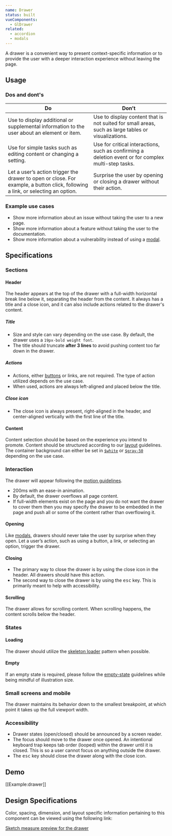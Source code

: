 ```yaml
---
name: Drawer
status: built
vueComponents:
  - GlDrawer
related:
  - accordion
  - modals
---
```


A drawer is a convenient way to present context-specific information or to provide the user with a deeper interaction experience without leaving the page.

## Usage

### Dos and dont's

| Do | Don’t |
|------------------------|-------------------|
| Use to display additional or supplemental information to the user about an element or item. | Use to display content that is not suited for small areas, such as large tables or visualizations. |
| Use for simple tasks such as editing content or changing a setting. | Use for critical interactions, such as confirming a deletion event or for complex multi-step tasks. |
| Let a user’s action trigger the drawer to open or close. For example, a button click, following a link, or selecting an option. | Surprise the user by opening or closing a drawer without their action. |

### Example use cases

* Show more information about an issue without taking the user to a new page.
* Show more information about a feature without taking the user to the documentation.
* Show more information about a vulnerability instead of using a [modal](/components/modals).

## Specifications

### Sections

#### Header

The header appears at the top of the drawer with a full-width horizontal break line below it, separating the header from the content. It always has a title and a close icon, and it can also include actions related to the drawer's content.

##### Title

* Size and style can vary depending on the use case. By default, the drawer uses a `19px-bold weight font`.
* The title should truncate **after 3 lines** to avoid pushing content too far down in the drawer.

##### Actions

* Actions, either [buttons](/components/button) or links, are not required. The type of action utilized depends on the use case.
* When used, actions are always left-aligned and placed below the title.

##### Close icon

* The close icon is always present, right-aligned in the header, and center-aligned vertically with the first line of the title.

#### Content

Content selection should be based on the experience you intend to promote. Content should be structured according to our [layout](/layout/spacing) guidelines. The container background can either be set in [`$white`](https://design.gitlab.com/product-foundations/colors#neutral-palette) or [`$gray-50`](https://design.gitlab.com/product-foundations/colors#neutral-palette) depending on the use case.

### Interaction

The drawer will appear following the [motion guidelines](/product-foundations/motion).

* 200ms with an ease-in animation.
* By default, the drawer overflows all page content.
* If full-width elements exist on the page and you do not want the drawer to cover them then you may specify the drawer to be embedded in the page and push all or some of the content rather than overflowing it.

#### Opening

Like [modals](/components/modals), drawers should never take the user by surprise when they open. Let a user’s action, such as using a button, a link, or selecting an option, trigger the drawer.

#### Closing

* The primary way to close the drawer is by using the close icon in the header. All drawers should have this action.
* The second way to close the drawer is by using the <kbd>esc</kbd> key. This is primarily meant to help with accessibility.

#### Scrolling

The drawer allows for scrolling content. When scrolling happens, the content scrolls below the header.

### States

#### Loading

The drawer should utilize the [skeleton loader](/components/skeleton-loader/) pattern when possible.

#### Empty

If an empty state is required, please follow the [empty-state](/regions/empty-states) guidelines while being mindful of illustration size.

### Small screens and mobile

The drawer maintains its behavior down to the smallest breakpoint, at which point it takes up the full viewport width.

### Accessibility

* Drawer states (open/closed) should be announced by a screen reader.
* The focus should move to the drawer once opened. An intentional keyboard trap keeps tab order (looped) within the drawer until it is closed. This is so a user cannot focus on anything outside the drawer.
* The <kbd>esc</kbd> key should close the drawer along with the close icon.

## Demo

[[Example:drawer]]

## Design Specifications

Color, spacing, dimension, and layout specific information pertaining to this component can be viewed using the following link:

[Sketch measure preview for the drawer](https://gitlab-org.gitlab.io/gitlab-design/hosted/design-gitlab-specs/drawer-spec-previews/)
